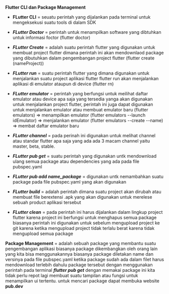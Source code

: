 **Flutter CLI dan Package Management**

* **FLutter CLI** = seuatu perintah yang dijalankan pada terminal untuk mengeksekusi suatu tools di dalam SDK

- ***FLutter Doctor*** = perintah untuk menampilkan software yang dibtuhkan untuk informasi foctor 
(flutter doctor)

- ***FLutter Create*** = adalah suatu perintah flutter yang digunakan untuk membuat project flutter dimana perintah ini akan mendownlaod package yang dibutuhkan dalam pengembangan project flutter 
(flutter create (nameProject))

- ***FLutter run*** = suatu perintah flutter yang dimana digunakan untuk menjalankan suatu project aplikasi flutter flutter run akan menjalankan aplikasi di emulator ataupun di device
(flutter rn)

- ***FLutter emulator*** = perintah yang berfungsi untuk meilihat daftar emulator atau device apa saja yang tersedia yanga akan digunakan untuk menjalankan project flutter, perintah ini juga dapat digunakan untuk menjalankan emulator atau membuat emulator baru
(flutter emulators) => menampilkan emulator
(flutter emulators --launch idEmulator) =>  menjalankan emulator
(flutter emulators --create --name) =>  membat daftar emulator baru 

- ***FLutter channel*** = pada perinah ini digunakan untuk melihat channel atau standar flutter apa saja yang ada ada 3 macam channel yaitu master, beta, stable.

- ***FLutter pub get*** = suatu perintah yang digunakan untk mendownload ulang semua package atau dependencies yang ada pada file pubspec.yaml

- ***FLutter pub add name_package*** = digunakan untk nemambahkan suatu package pada file pubspec.yaml yang akan digunakan

- ***FLutter build***  = adalah perintah dimana suatu project akan dirubah atau membuat file berextensi .apk yang akan digunakan untuk merelese sebuah product aplikasi tersebut

- ***FLutter clean*** = pada perintah ini harus dijalankan dalam lingkup project flutter karena project ini berfungsi untuk menghapus semua package biasanya perintah ini digunakan untuk sebelum mengupload project ke git karena ketika mengupload project tidak terlalu berat karena tidak mengupload semua package

**Package Management** = adalah sebuah package yang membantu suatu pengembangan aplikasi biasanya package dikembangkan oleh orang lain yang kita bisa menggunakannya 
biasanya package diletakan name dan versinya pada file pubspec.yaml ketika package sudah ada dalam filet harus mendownload terlebih dahulu package tersebut dengan menggunakan perintah pada terminal ***flutter pub get***
dengan memakai package ini kita tidak perlu repot lagi membuat suatu tampilan atau fungsi untuk menampilkan ui tertentu.
untuk mencari package dapat membuka website ****pub.dev****